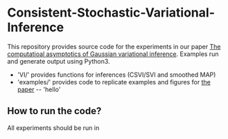 # Consistent-Stochastic-Variational-Inference

This repository provides source code for the experiments in our paper [The
computatioal asymptotics of Gaussian variational
inference](https://arxiv.org/abs/2104.05886). Examples run and generate output
using Python3.
- 'VI/' provides functions for inferences (CSVI/SVI and smoothed MAP) 
- 'examples/' provides code to replicate examples and figures for [the paper](https://arxiv.org/abs/2104.05886)
-- 'hello'



## How to run the code?
All experiments should be run in 

